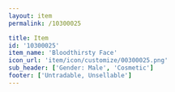 ```yaml
---
layout: item
permalink: /10300025

title: Item
id: '10300025'
item_name: 'Bloodthirsty Face'
icon_url: 'item/icon/customize/00300025.png'
sub_header: ['Gender: Male', 'Cosmetic']
footer: ['Untradable, Unsellable']
---
```

